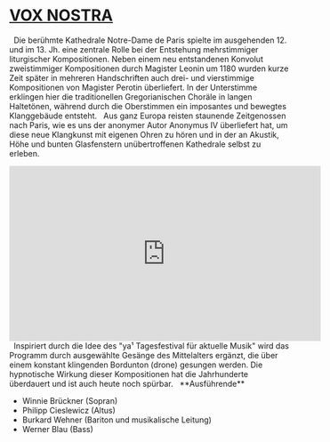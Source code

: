# [VOX NOSTRA](https://vox-nostra.com/)
 
Die berühmte Kathedrale Notre-Dame de Paris spielte im ausgehenden 12. und im 13. Jh. eine zentrale Rolle bei der Entstehung mehrstimmiger liturgischer Kompositionen. Neben einem neu entstandenen Konvolut zweistimmiger Kompositionen durch Magister Leonin um 1180 wurden kurze Zeit später in mehreren Handschriften auch drei- und vierstimmige Kompositionen von Magister Perotin überliefert. In der Unterstimme erklingen hier die traditionellen Gregorianischen Choräle in langen Haltetönen, während durch die Oberstimmen ein imposantes und bewegtes Klanggebäude entsteht.
 
Aus ganz Europa reisten staunende Zeitgenossen nach Paris, wie es uns der anonymer Autor Anonymus IV überliefert hat, um diese neue Klangkunst mit eigenen Ohren zu hören und in der an Akustik, Höhe und bunten Glasfenstern unübertroffenen Kathedrale selbst zu erleben.

<iframe width="560" height="315" src="https://www.youtube.com/embed/BIz3H1u5jck" title="YouTube video player" frameborder="0" allow="accelerometer; autoplay; clipboard-write; encrypted-media; gyroscope; picture-in-picture" allowfullscreen></iframe>
 
Inspiriert durch die Idee des "ya¹ Tagesfestival für aktuelle Musik" wird das Programm durch ausgewählte Gesänge des Mittelalters ergänzt, die über einem konstant klingenden Bordunton (drone) gesungen werden. Die hypnotische Wirkung dieser Kompositionen hat die Jahrhunderte überdauert und ist auch heute noch spürbar.
 
**Ausführende**

- Winnie Brückner (Sopran)
- Philipp Cieslewicz (Altus)
- Burkard Wehner (Bariton und musikalische Leitung)
- Werner Blau (Bass)

